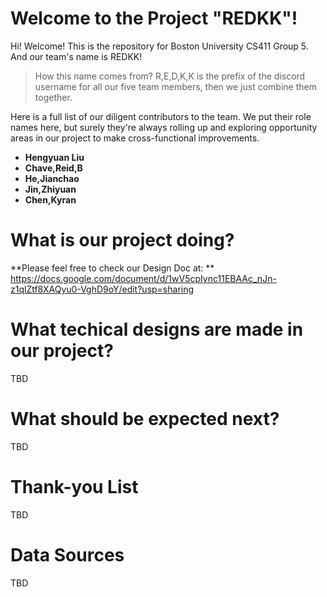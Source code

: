# Welcome to the Project "REDKK"!

Hi! Welcome! This is the repository for Boston University CS411 Group 5. And our team's name is REDKK!

> How this name comes from?
> R,E,D,K,K is the prefix of the discord username for all our five team members, then we just combine them together.

Here is a full list of our diligent contributors to the team. We put their role names here, but surely they're always rolling up and exploring opportunity areas in our project to make cross-functional improvements.

 - **Hengyuan Liu**
 - **Chave,Reid,B**
 - **He,Jianchao**
 - **Jin,Zhiyuan**
 - **Chen,Kyran**
# What is our project doing?

**Please feel free to check our Design Doc at: **
https://docs.google.com/document/d/1wV5cpIync11EBAAc_nJn-z1qlZtf8XAQyu0-VghD9oY/edit?usp=sharing

# What techical designs are made in our project?

TBD

# What should be expected next?

TBD

# Thank-you List

TBD

# Data Sources

TBD
